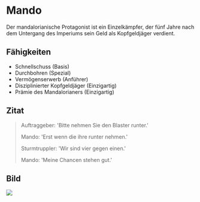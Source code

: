 # Mando
Der mandalorianische Protagonist ist ein Einzelkämpfer, der fünf Jahre nach dem Untergang des Imperiums sein Geld als Kopfgeldjäger verdient.

## Fähigkeiten
* Schnellschuss (Basis)
* Durchbohren (Spezial)
* Vermögenserwerb (Anführer)
* Disziplinierter Kopfgeldjäger (Einzigartig)
* Prämie des Mandalorianers (Einzigartig)

## Zitat
> Auftraggeber: 'Bitte nehmen Sie den Blaster runter.'
>
> Mando: 'Erst wenn die ihre runter nehmen.'
>
> Sturmtruppler: 'Wir sind vier gegen einen.'
>
> Mando: 'Meine Chancen stehen gut.'

## Bild
<img src="https://i1.wp.com/play-experience.com/wp-content/uploads/2020/02/The-Mandalorian.jpg"/>
